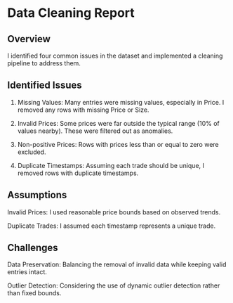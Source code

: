 # Data Cleaning Report

## Overview
I identified four common issues in the dataset and implemented a cleaning pipeline to address them.

## Identified Issues
1. Missing Values: Many entries were missing values, especially in Price. I removed any rows with missing Price or Size.

2. Invalid Prices: Some prices were far outside the typical range (10% of values nearby). These were filtered out as anomalies.

3. Non-positive Prices: Rows with prices less than or equal to zero were excluded.

4. Duplicate Timestamps: Assuming each trade should be unique, I removed rows with duplicate timestamps.

## Assumptions
Invalid Prices: I used reasonable price bounds based on observed trends.

Duplicate Trades: I assumed each timestamp represents a unique trade.

## Challenges
Data Preservation: Balancing the removal of invalid data while keeping valid entries intact.

Outlier Detection: Considering the use of dynamic outlier detection rather than fixed bounds.